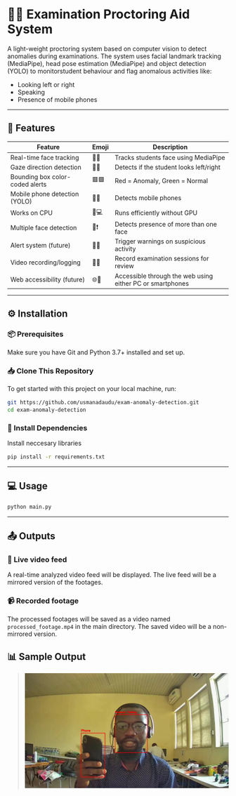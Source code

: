 # 🕵️‍♂️ Examination Proctoring Aid System

A light-weight proctoring system based on computer vision to detect anomalies during examinations. The system uses facial landmark tracking (MediaPipe), head pose estimation (MediaPipe) and object detection (YOLO) to monitorstudent behaviour and flag anomalous activities like:

- Looking left or right
- Speaking
- Presence of mobile phones

---

## 🚀 Features

| Feature                            | Emoji | Description                                     |
| ---------------------------------- | ----- | ----------------------------------------------- |
| Real-time face tracking            | 👤📍  | Tracks students face using MediaPipe           | 
| Gaze direction detection           | 👀🧭  | Detects if the student looks left/right        |
| Bounding box color-coded alerts    | 🟥🟩  | Red = Anomaly, Green = Normal                        |
| Mobile phone detection (YOLO)      | 📱🎯  | Detects mobile phones                          |
| Works on CPU                       | 🧠💻  | Runs efficiently without GPU                   |
| Multiple face detection            | 👥❗   | Detects presence of more than one face        |
| Alert system (future)              | 🚨🔔  | Trigger warnings on suspicious activity        |
| Video recording/logging            | 🎥📝  | Record examination sessions for review         |
| Web accessibility (future)         | 🌐🔗  |   Accessible through the web using either PC or smartphones          |

---

## ⚙️ Installation

### 📦 Prerequisites

Make sure you have Git and Python 3.7+ installed and set up.

### 📥 Clone This Repository

To get started with this project on your local machine, run:

```bash
git https://github.com/usmanadaudu/exam-anomaly-detection.git
cd exam-anomaly-detection
```

### 🔧 Install Dependencies

Install neccesary libraries

```bash
pip install -r requirements.txt
```
---

## 💻 Usage

```bash
python main.py
```

---

## 📤 Outputs

### 🎥 Live video feed
A real-time analyzed video feed will be displayed. The live feed will be a mirrored version of the footages.

### 📹 Recorded footage
The processed footages will be saved as a video named `processed_footage.mp4` in the main directory. The saved video will be a non-mirrored version.

## 📊 Sample Output

> ![Sample Output](Images/sample_output.jpg)
